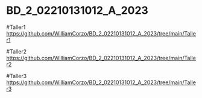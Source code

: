 # BD_2_02210131012_A_2023

#Taller1
https://github.com/WilliamCorzo/BD_2_02210131012_A_2023/tree/main/Taller1

#Taller2
https://github.com/WilliamCorzo/BD_2_02210131012_A_2023/tree/main/Taller2

#Taller3
https://github.com/WilliamCorzo/BD_2_02210131012_A_2023/tree/main/Taller3
